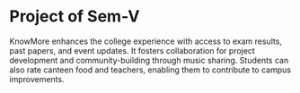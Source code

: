 # Project of Sem-V

KnowMore enhances the college experience with access to exam results, past papers, and event updates. It fosters collaboration for project development and community-building through music sharing. Students can also rate canteen food and teachers, enabling them to contribute to campus improvements.
